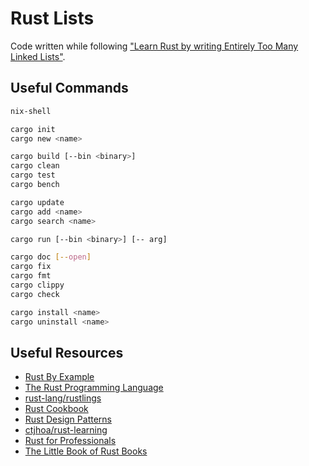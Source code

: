 # Rust Lists

Code written while following ["Learn Rust by writing Entirely Too Many Linked Lists"](https://rust-unofficial.github.io/too-many-lists).

## Useful Commands

```sh
nix-shell

cargo init
cargo new <name>

cargo build [--bin <binary>]
cargo clean
cargo test
cargo bench

cargo update
cargo add <name>
cargo search <name>

cargo run [--bin <binary>] [-- arg]

cargo doc [--open]
cargo fix
cargo fmt
cargo clippy
cargo check

cargo install <name>
cargo uninstall <name>
```

## Useful Resources

- [Rust By Example](https://doc.rust-lang.org/rust-by-example)
- [The Rust Programming Language](https://doc.rust-lang.org/book)
- [rust-lang/rustlings](https://github.com/rust-lang/rustlings)
- [Rust Cookbook](https://rust-lang-nursery.github.io/rust-cookbook)
- [Rust Design Patterns](https://rust-unofficial.github.io/patterns)
- [ctjhoa/rust-learning](https://github.com/ctjhoa/rust-learning)
- [Rust for Professionals](https://overexact.com/rust-for-professionals)
- [The Little Book of Rust Books](https://lborb.github.io/book)
